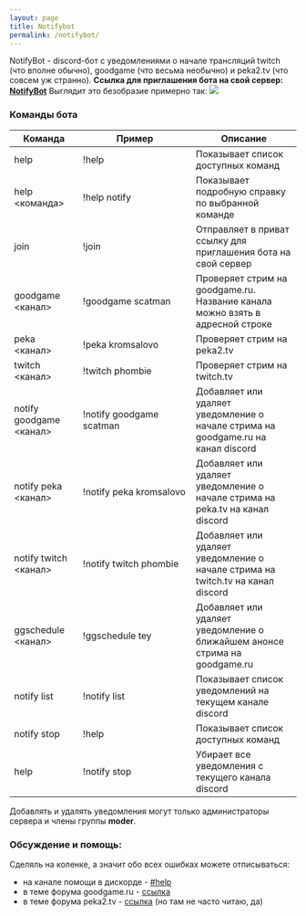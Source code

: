 ```yaml
---
layout: page
title: Notifybot
permalink: /notifybot/
---
```


NotifyBot - discord-бот с уведомлениями о начале трансляций twitch (что вполне обычно), goodgame (что весьма необычно) и peka2.tv (что совсем уж странно).
**Ссылка для приглашения бота на свой сервер: [NotifyBot](https://discordapp.com/oauth2/authorize?scope=bot&client_id=271980523809669122&permissions=67357696)**
Выглядит это безобразие примерно так:
![](https://kavaban.ga/data/_uploaded/image/notifybot-twitch.png)

### Команды бота

| Команда                 | Пример                   | Описание                                                                          |
| ----------------------- | ------------------------ | --------------------------------------------------------------------------------- |
| help                    | !help                    | Показывает список доступных команд                                                |
| help <команда>          | !help notify             | Показывает подробную справку по выбранной команде                                 |
| join                    | !join                    | Отправляет в приват ссылку для приглашения бота на свой сервер                    |
| goodgame <канал>        | !goodgame scatman        | Проверяет стрим на goodgame.ru. Название канала можно взять в адресной строке     |
| peka  <канал>           | !peka kromsalovo         | Проверяет стрим на peka2.tv                                                       |
| twitch <канал>          | !twitch phombie          | Проверяет стрим на twitch.tv                                                      |
| notify goodgame <канал> | !notify goodgame scatman | Добавляет или удаляет уведомление о начале стрима на goodgame.ru на канал discord |
| notify peka <канал>     | !notify peka kromsalovo  | Добавляет или удаляет уведомление о начале стрима на peka.tv на канал discord     |
| notify twitch <канал>   | !notify twitch phombie   | Добавляет или удаляет уведомление о начале стрима на twitch.tv на канал discord   |
| ggschedule <канал>      | !ggschedule tey          | Добавляет или удаляет уведомление о ближайшем анонсе стрима на goodgame.ru        |
| notify list             | !notify list             | Показывает список уведомлений на текущем канале discord                           |
| notify stop             | !help                    | Показывает список доступных команд                                                |
| help                    | !notify stop             | Убирает все уведомления с текущего канала discord                                 |
Добавлять и удалять уведомления могут только администраторы сервера и члены группы **moder**.

### Обсуждение и помощь:
Сделяль на коленке, а значит обо всех ошибках можете отписываться:
-   на канале помощи в дискорде - [#help](https://discord.gg/4rV8kM8)
-   в теме форума goodgame.ru - [ссылка](https://goodgame.ru/topic/85406/)
-   в теме форума peka2.tv - [ссылка](https://forum.peka2.tv/threads/103388-Discord-%D0%B1%D0%BE%D1%82-%D1%81-%D1%83%D0%B2%D0%B5%D0%B4%D0%BE%D0%BC%D0%BB%D0%B5%D0%BD%D0%B8%D1%8F%D0%BC%D0%B8-%D0%BE-%D1%81%D1%82%D1%80%D0%B8%D0%BC%D0%B0%D1%85-Peka2-tv-Goodgame-%D0%B8-Twitch) (но там не часто читаю, да)
